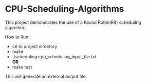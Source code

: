 # CPU-Scheduling-Algorithms

This project demonstrates the use of a Round Robin(RR) scheduling algorithm. 

How to Run:

- cd to project directory
- make
- ./scheduling cpu_scheduling_input_file.txt  
**OR**
- make test

This will generate an external output file.
